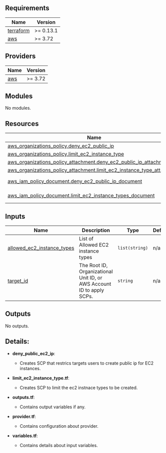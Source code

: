 <!-- BEGIN_TF_DOCS -->
## Requirements

| Name | Version |
|------|---------|
| <a name="requirement_terraform"></a> [terraform](#requirement\_terraform) | >= 0.13.1 |
| <a name="requirement_aws"></a> [aws](#requirement\_aws) | >= 3.72 |

## Providers

| Name | Version |
|------|---------|
| <a name="provider_aws"></a> [aws](#provider\_aws) | >= 3.72 |

## Modules

No modules.

## Resources

| Name | Type |
|------|------|
| [aws_organizations_policy.deny_ec2_public_ip](https://registry.terraform.io/providers/hashicorp/aws/latest/docs/resources/organizations_policy) | resource |
| [aws_organizations_policy.limit_ec2_instance_type](https://registry.terraform.io/providers/hashicorp/aws/latest/docs/resources/organizations_policy) | resource |
| [aws_organizations_policy_attachment.deny_ec2_public_ip_attachment](https://registry.terraform.io/providers/hashicorp/aws/latest/docs/resources/organizations_policy_attachment) | resource |
| [aws_organizations_policy_attachment.limit_ec2_instance_type_attachment](https://registry.terraform.io/providers/hashicorp/aws/latest/docs/resources/organizations_policy_attachment) | resource |
| [aws_iam_policy_document.deny_ec2_public_ip_document](https://registry.terraform.io/providers/hashicorp/aws/latest/docs/data-sources/iam_policy_document) | data source |
| [aws_iam_policy_document.limit_ec2_instance_types_document](https://registry.terraform.io/providers/hashicorp/aws/latest/docs/data-sources/iam_policy_document) | data source |

## Inputs

| Name | Description | Type | Default | Required |
|------|-------------|------|---------|:--------:|
| <a name="input_allowed_ec2_instance_types"></a> [allowed\_ec2\_instance\_types](#input\_allowed\_ec2\_instance\_types) | List of Allowed EC2 instance types | `list(string)` | n/a | yes |
| <a name="input_target_id"></a> [target\_id](#input\_target\_id) | The Root ID, Organizational Unit ID, or AWS Account ID to apply SCPs. | `string` | n/a | yes |

## Outputs

No outputs.

## Details:


- **deny_public_ec2_ip**:
   - Creates SCP that restrics targets users to create public ip for EC2 instances.

- **limit_ec2_instance_type.tf**:
   - Creates SCP to limit the ec2 instnace types to be created.
- **outputs.tf**: 

   - Contains output variables if any.

- **provider.tf**:
   -  Contains configuration about provider.

- **variables.tf**:
   - Contains details about input variables.
<!-- END_TF_DOCS -->